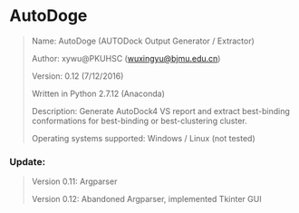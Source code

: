 # AutoDoge
> Name: AutoDoge (AUTODock Output Generator / Extractor)
> 
> Author: xywu@PKUHSC (wuxingyu@bjmu.edu.cn)
> 
> Version: 0.12 (7/12/2016)
> 
> Written in Python 2.7.12 (Anaconda)
> 
> Description: Generate AutoDock4 VS report and extract best-binding conformations for best-binding or best-clustering cluster.
> 
> Operating systems supported: Windows / Linux (not tested)
> 

### Update:
> Version 0.11: Argparser
>
> Version 0.12: Abandoned Argparser, implemented Tkinter GUI
